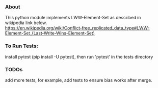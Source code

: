 ### About
This python module implements LWW-Element-Set as described in wikipedia link below.
<br>https://en.wikipedia.org/wiki/Conflict-free_replicated_data_type#LWW-Element-Set_(Last-Write-Wins-Element-Set)

### To Run Tests:
install pytest (pip install -U pytest), then run 'pytest' in the tests directory

### TODOs
add more tests, for example, add tests to ensure bias works after merge.